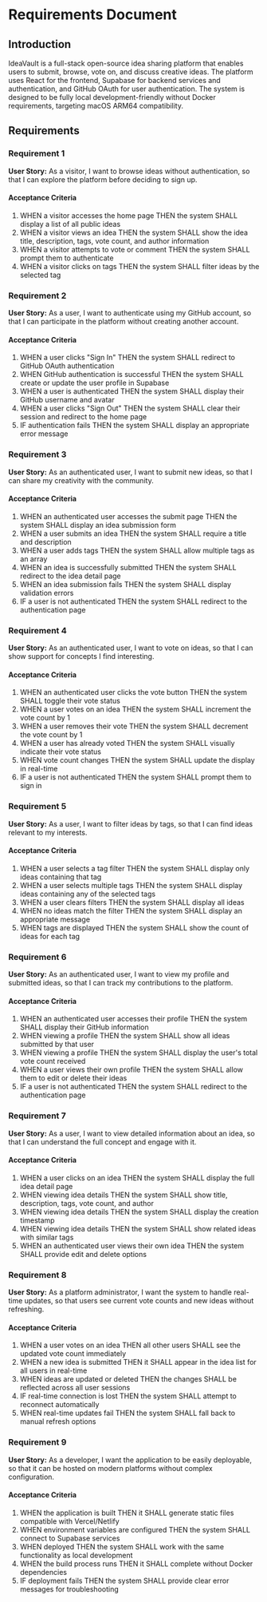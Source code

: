 # Requirements Document

## Introduction

IdeaVault is a full-stack open-source idea sharing platform that enables users to submit, browse, vote on, and discuss creative ideas. The platform uses React for the frontend, Supabase for backend services and authentication, and GitHub OAuth for user authentication. The system is designed to be fully local development-friendly without Docker requirements, targeting macOS ARM64 compatibility.

## Requirements

### Requirement 1

**User Story:** As a visitor, I want to browse ideas without authentication, so that I can explore the platform before deciding to sign up.

#### Acceptance Criteria

1. WHEN a visitor accesses the home page THEN the system SHALL display a list of all public ideas
2. WHEN a visitor views an idea THEN the system SHALL show the idea title, description, tags, vote count, and author information
3. WHEN a visitor attempts to vote or comment THEN the system SHALL prompt them to authenticate
4. WHEN a visitor clicks on tags THEN the system SHALL filter ideas by the selected tag

### Requirement 2

**User Story:** As a user, I want to authenticate using my GitHub account, so that I can participate in the platform without creating another account.

#### Acceptance Criteria

1. WHEN a user clicks "Sign In" THEN the system SHALL redirect to GitHub OAuth authentication
2. WHEN GitHub authentication is successful THEN the system SHALL create or update the user profile in Supabase
3. WHEN a user is authenticated THEN the system SHALL display their GitHub username and avatar
4. WHEN a user clicks "Sign Out" THEN the system SHALL clear their session and redirect to the home page
5. IF authentication fails THEN the system SHALL display an appropriate error message

### Requirement 3

**User Story:** As an authenticated user, I want to submit new ideas, so that I can share my creativity with the community.

#### Acceptance Criteria

1. WHEN an authenticated user accesses the submit page THEN the system SHALL display an idea submission form
2. WHEN a user submits an idea THEN the system SHALL require a title and description
3. WHEN a user adds tags THEN the system SHALL allow multiple tags as an array
4. WHEN an idea is successfully submitted THEN the system SHALL redirect to the idea detail page
5. WHEN an idea submission fails THEN the system SHALL display validation errors
6. IF a user is not authenticated THEN the system SHALL redirect to the authentication page

### Requirement 4

**User Story:** As an authenticated user, I want to vote on ideas, so that I can show support for concepts I find interesting.

#### Acceptance Criteria

1. WHEN an authenticated user clicks the vote button THEN the system SHALL toggle their vote status
2. WHEN a user votes on an idea THEN the system SHALL increment the vote count by 1
3. WHEN a user removes their vote THEN the system SHALL decrement the vote count by 1
4. WHEN a user has already voted THEN the system SHALL visually indicate their vote status
5. WHEN vote count changes THEN the system SHALL update the display in real-time
6. IF a user is not authenticated THEN the system SHALL prompt them to sign in

### Requirement 5

**User Story:** As a user, I want to filter ideas by tags, so that I can find ideas relevant to my interests.

#### Acceptance Criteria

1. WHEN a user selects a tag filter THEN the system SHALL display only ideas containing that tag
2. WHEN a user selects multiple tags THEN the system SHALL display ideas containing any of the selected tags
3. WHEN a user clears filters THEN the system SHALL display all ideas
4. WHEN no ideas match the filter THEN the system SHALL display an appropriate message
5. WHEN tags are displayed THEN the system SHALL show the count of ideas for each tag

### Requirement 6

**User Story:** As an authenticated user, I want to view my profile and submitted ideas, so that I can track my contributions to the platform.

#### Acceptance Criteria

1. WHEN an authenticated user accesses their profile THEN the system SHALL display their GitHub information
2. WHEN viewing a profile THEN the system SHALL show all ideas submitted by that user
3. WHEN viewing a profile THEN the system SHALL display the user's total vote count received
4. WHEN a user views their own profile THEN the system SHALL allow them to edit or delete their ideas
5. IF a user is not authenticated THEN the system SHALL redirect to the authentication page

### Requirement 7

**User Story:** As a user, I want to view detailed information about an idea, so that I can understand the full concept and engage with it.

#### Acceptance Criteria

1. WHEN a user clicks on an idea THEN the system SHALL display the full idea detail page
2. WHEN viewing idea details THEN the system SHALL show title, description, tags, vote count, and author
3. WHEN viewing idea details THEN the system SHALL display the creation timestamp
4. WHEN viewing idea details THEN the system SHALL show related ideas with similar tags
5. WHEN an authenticated user views their own idea THEN the system SHALL provide edit and delete options

### Requirement 8

**User Story:** As a platform administrator, I want the system to handle real-time updates, so that users see current vote counts and new ideas without refreshing.

#### Acceptance Criteria

1. WHEN a user votes on an idea THEN all other users SHALL see the updated vote count immediately
2. WHEN a new idea is submitted THEN it SHALL appear in the idea list for all users in real-time
3. WHEN ideas are updated or deleted THEN the changes SHALL be reflected across all user sessions
4. IF real-time connection is lost THEN the system SHALL attempt to reconnect automatically
5. WHEN real-time updates fail THEN the system SHALL fall back to manual refresh options

### Requirement 9

**User Story:** As a developer, I want the application to be easily deployable, so that it can be hosted on modern platforms without complex configuration.

#### Acceptance Criteria

1. WHEN the application is built THEN it SHALL generate static files compatible with Vercel/Netlify
2. WHEN environment variables are configured THEN the system SHALL connect to Supabase services
3. WHEN deployed THEN the system SHALL work with the same functionality as local development
4. WHEN the build process runs THEN it SHALL complete without Docker dependencies
5. IF deployment fails THEN the system SHALL provide clear error messages for troubleshooting